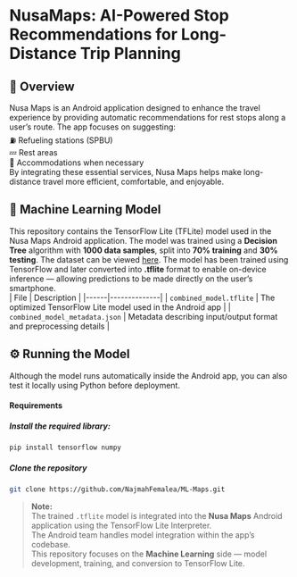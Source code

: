 # NusaMaps: AI-Powered Stop Recommendations for Long-Distance Trip Planning
## 📖 Overview
Nusa Maps is an Android application designed to enhance the travel experience by providing automatic recommendations for rest stops along a user’s route.
The app focuses on suggesting:<br>
⛽ Refueling stations (SPBU)<br>
💤 Rest areas<br>
🏨 Accommodations when necessary<br>
By integrating these essential services, Nusa Maps helps make long-distance travel more efficient, comfortable, and enjoyable.<br>

## 🤖 Machine Learning Model
This repository contains the TensorFlow Lite (TFLite) model used in the Nusa Maps Android application. The model was trained using a **Decision Tree** algorithm with **1000 data samples**, split into **70% training** and **30% testing**. The dataset can be viewed [here](./dataset/). The model has been trained using TensorFlow and later converted into **.tflite** format to enable on-device inference — allowing predictions to be made directly on the user’s smartphone.<br>
| File | Description |
|------|--------------|
| `combined_model.tflite` | The optimized TensorFlow Lite model used in the Android app |
| `combined_model_metadata.json` | Metadata describing input/output format and preprocessing details |

## ⚙️ Running the Model
Although the model runs automatically inside the Android app, you can also test it locally using Python before deployment.<br>
#### Requirements
##### Install the required library:
```bash
pip install tensorflow numpy
```
##### Clone the repository 
```bash
git clone https://github.com/NajmahFemalea/ML-Maps.git
```

> **Note:**  
> The trained `.tflite` model is integrated into the **Nusa Maps** Android application using the TensorFlow Lite Interpreter.  
> The Android team handles model integration within the app’s codebase.  
> This repository focuses on the **Machine Learning** side — model development, training, and conversion to TensorFlow Lite.
